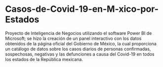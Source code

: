 # Casos-de-Covid-19-en-M-xico-por-Estados
Proyecto de Inteligencia de Negocios  utilizando  el software Power BI de Microsoft; se hizo la creación de un panel interactivo con los datos  obtenidos de la página oficial del Gobierno de México, la cual proporciona un catálogo de  datos sobre los casos diarios de personas confirmadas, sospechosas, negativas y las defunciones  a causa del Covid-19 en todos los estados de la República mexicana. 
